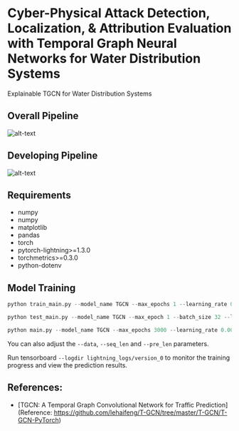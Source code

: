 # Cyber-Physical Attack Detection, Localization, & Attribution Evaluation with Temporal Graph Neural Networks for Water Distribution Systems

Explainable TGCN for Water Distribution Systems

## Overall Pipeline

![alt-text](https://github.com/mnguyen0226/xtgcn_wds_cps/blob/main/docs/imgs/pipeline.png)

## Developing Pipeline

![alt-text](https://github.com/mnguyen0226/xtgcn_wds_cps/blob/main/docs/imgs/tgcn_train_pipeline.png)

## Requirements

- numpy
- numpy
- matplotlib
- pandas
- torch
- pytorch-lightning>=1.3.0
- torchmetrics>=0.3.0
- python-dotenv

## Model Training

```python
python train_main.py --model_name TGCN --max_epochs 1 --learning_rate 0.001 --weight_decay 0 --batch_size 32 --hidden_dim 64 --loss mse_with_regularizer --settings supervised

python test_main.py --model_name TGCN --max_epoch 1 --batch_size 32 --loss mse_with_regularizer --settings supervised

python main.py --model_name TGCN --max_epochs 3000 --learning_rate 0.001 --weight_decay 0 --batch_size 32 --hidden_dim 64 --loss mse_with_regularizer --settings supervised --gpus 1
```

You can also adjust the `--data`, `--seq_len` and `--pre_len` parameters.

Run tensorboard `--logdir lightning_logs/version_0` to monitor the training progress and view the prediction results.

## References:

- [TGCN: A Temporal Graph Convolutional Network for Traffic Prediction](Reference: https://github.com/lehaifeng/T-GCN/tree/master/T-GCN/T-GCN-PyTorch)
